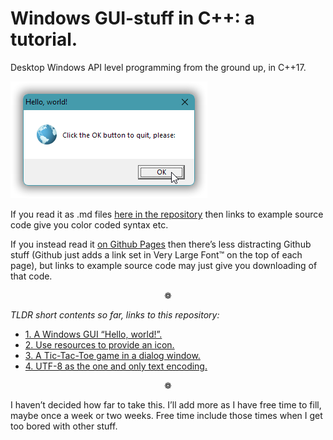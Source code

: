 # Windows GUI-stuff in C++: a tutorial.

Desktop Windows API level programming from the ground up, in C++17.

![An "Hello, world!" message box](docs/part-02/images/sshot.part-2-message-box.png)

If you read it as .md files [here in the repository](docs/index.md) then links to example source code give you color coded syntax etc.

If you instead read it [on Github Pages](https://alf-p-steinbach.github.io/Windows-GUI-stuff-in-C-tutorial-/) then there’s less distracting Github stuff (Github just adds a link set in Very Large Font&trade; on the top of each page), but links to example source code may just give you downloading of that code.

<p align="center">❁</p>

*TLDR short contents so far, links to this repository:*
- [1. A Windows GUI “Hello, world!”.](part-01.md)
- [2. Use resources to provide an icon.](part-02.md)
- [3. A Tic-Tac-Toe game in a dialog window.](part-03.md)
- [4. UTF-8 as the one and only text encoding.](part-04.md)

<p align="center">❁</p>

I haven’t decided how far to take this. I’ll add more as I have free time to fill, maybe once a week or two weeks. Free time include those times when I get too bored with other stuff.
